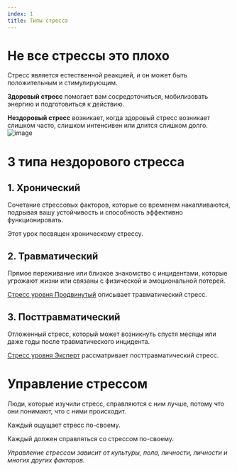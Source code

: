 ```yaml
---
index: 1
title: Типы стресса
---
```

# Не все стрессы это плохо

Стресс является естественной реакцией, и он может быть положительным и стимулирующим.

**Здоровый стресс** помогает вам сосредоточиться, мобилизовать энергию и подготовиться к действию.

**Нездоровый стресс** возникает, когда здоровый стресс возникает слишком часто, слишком интенсивен или длится слишком долго.
![image](stress1.png)

# 3 типа нездорового стресса

## 1. Хронический

Сочетание стрессовых факторов, которые со временем накапливаются, подрывая вашу устойчивость и способность эффективно функционировать.

Этот урок посвящен хроническому стрессу.

## 2. Травматический

Прямое переживание или близкое знакомство с инцидентами, которые угрожают жизни или связаны с физической и эмоциональной потерей.

[Стресс уровня Продвинутый](umbrella://stress/stress/advanced) описывает травматический стресс.   

## 3. Посттравматический

Отложенный стресс, который может возникнуть спустя месяцы или даже годы после травматического инцидента.

[Стресс уровня Эксперт](umbrella://stress/stress/expert) рассматривает посттравматический стресс.

# Управление стрессом

Люди, которые изучили стресс, справляются с ним лучше, потому что они понимают, что с ними происходит.

Каждый ощущает стресс по-своему.

Каждый должен справляться со стрессом по-своему.

_Управление стрессом зависит от культуры, пола, личности, личности и многих других факторов._